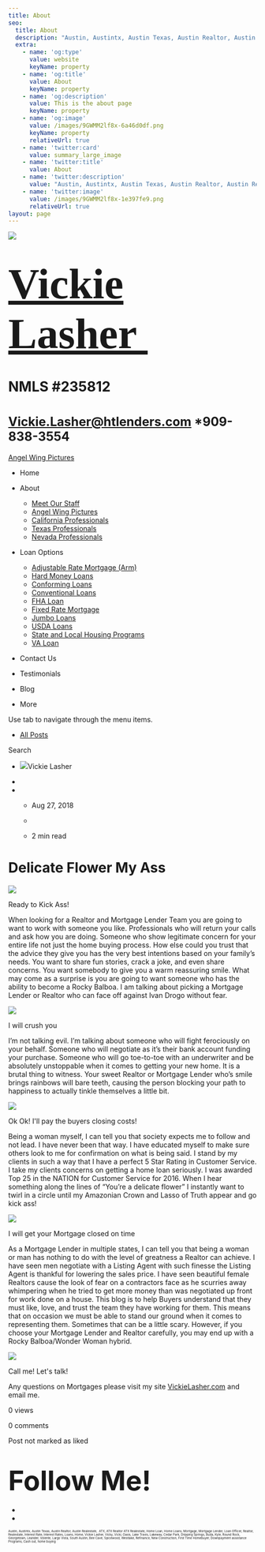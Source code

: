 ```yaml
---
title: About
seo:
  title: About
  description: "Austin, Austintx, Austin Texas, Austin Realtor, Austin Realestate,\_ ATX, ATX Realtor ATX Realestate, Home Loan, Home Loans, Mortgage, Mortgage Lender, Loan Officer, Realtor, Realestate, Interest "
  extra:
    - name: 'og:type'
      value: website
      keyName: property
    - name: 'og:title'
      value: About
      keyName: property
    - name: 'og:description'
      value: This is the about page
      keyName: property
    - name: 'og:image'
      value: /images/9GWMM2lf8x-6a46d0df.png
      keyName: property
      relativeUrl: true
    - name: 'twitter:card'
      value: summary_large_image
    - name: 'twitter:title'
      value: About
    - name: 'twitter:description'
      value: "Austin, Austintx, Austin Texas, Austin Realtor, Austin Realestate,\_ ATX, ATX Realtor ATX Realestate, Home Loan, Home Loans, Mortgage, Mortgage Lender, Loan Officer, Realtor, Realestate, Interest Rate, Interest Rates, "
    - name: 'twitter:image'
      value: /images/9GWMM2lf8x-1e397fe9.png
      relativeUrl: true
layout: page
---
```


![](https://static.wixstatic.com/media/5afe60462baf41e79586f3fdaf78d664.jpg/v1/fill/w_480,h_291,al_c,q_80,usm_0.66_1.00_0.01,blur_2/5afe60462baf41e79586f3fdaf78d664.jpg)

# <span style="font-size:87px"><span style="font-family:libre baskerville,serif">[Vickie Lasher ](../index.html)</span></span>

# NMLS \#235812

# <span style="font-size:25px"><Vickie.Lasher@htlenders.com> \*909-838-3554</span>

<a href="../angel-wing-pictures.html" class="_1fbEI"><span class="_1Qjd7">Angel Wing Pictures</span></a>

-   <span id="DrpDwnMn00"><a href="../index.html" class="_11ip9"></a></span>
    Home

-   <span id="DrpDwnMn01"><a href="../about.html" class="_11ip9"></a></span>
    About

    -   [Meet Our Staff](../meet-our-staff.html)
    -   [Angel Wing Pictures](../angel-wing-pictures.html)
    -   [California Professionals](../recommended-profssionals.html)
    -   [Texas Professionals](../texas-recommended-professionals.html)
    -   [Nevada Professionals](../nevada-recommended-professionals.html)

-   <span id="DrpDwnMn02"><a href="../loan-options.html" class="_11ip9"></a></span>
    Loan Options

    -   [Adjustable Rate Mortgage (Arm)](../adjustable-rate-mortgage-arm.html)
    -   [Hard Money Loans](../hard-money-loans.html)
    -   [Conforming Loans](../conforming-loans.html)
    -   [Conventional Loans](../conventional-loans.html)
    -   [FHA Loan](../fha-loan.html)
    -   [Fixed Rate Mortgage](../fixed-rate-mortgage.html)
    -   [Jumbo Loans](../jumbo-loans.html)
    -   [USDA Loans](../rhs-loan-programs.html)
    -   [State and Local Housing Programs](../state-and-local-housing-programs.html)
    -   [VA Loan](../va-loan.html)

-   <span id="DrpDwnMn03"><a href="../contact.html" class="_11ip9"></a></span>
    Contact Us

-   <span id="DrpDwnMn04"><a href="../testimonials.html" class="_11ip9"></a></span>
    Testimonials

-   <span id="DrpDwnMn05"><a href="../blog.html" class="_11ip9"></a></span>
    Blog

-   More

Use tab to navigate through the menu items.

-   <a href="../blog.html" class="_2MzDA blog-navigation-container-color blog-navigation-container-font blog-navigation-link-hover-color">All Posts</a>

Search

-   <span class="_1NzhF avatar-image" i18n="[object Object]"><img src="https://gravatar.com/avatar/d5a4c4dfa58333c9beb6962dd38d245b?d=blank" class="_18Vq1 fluid-avatar-image" /></span><span class="iYG_V user-name _4AzY3" title="Vickie Lasher" data-hook="user-name">Vickie Lasher</span>

-

-   -   <span class="post-metadata__date time-ago" title="Aug 27, 2018" data-hook="time-ago">Aug 27, 2018</span>
    -

    -   <span class="post-metadata__readTime" i18n="[object Object]" title="2 min read" data-hook="time-to-read">2 min read</span>

# <span class="post-title__text blog-post-title-font blog-post-title-color"><span class="blog-post-title-font blog-post-title-color">Delicate Flower My Ass</span></span>

<span class="_2PHJq public-DraftStyleDefault-ltr">  
</span>

<img src="https://static.wixstatic.com/media/b5d103_7e2e1e10ac58476e96c4bed266fc2c61~mv2.jpg/v1/fit/w_492,h_656,al_c,q_20/file.jpg" class="OzAYt _3ii3f" />

<span class="EilAw" dir="auto">Ready to Kick Ass!</span>

<span class="_2PHJq public-DraftStyleDefault-ltr">  
</span>

<span class="_2PHJq public-DraftStyleDefault-ltr">When looking for a Realtor and Mortgage Lender Team you are going to want to work with someone you like. Professionals who will return your calls and ask how you are doing. Someone who show legitimate concern for your entire life not just the home buying process. How else could you trust that the advice they give you has the very best intentions based on your family’s needs. You want to share fun stories, crack a joke, and even share concerns. You want somebody to give you a warm reassuring smile. What may come as a surprise is you are going to want someone who has the ability to become a Rocky Balboa. I am talking about picking a Mortgage Lender or Realtor who can face off against Ivan Drogo without fear.</span>

<span class="_2PHJq public-DraftStyleDefault-ltr">  
</span>

<img src="https://static.wixstatic.com/media/b5d103_ea139b86d80e46f6a74466de04fe4760~mv2.jpg/v1/fit/w_750,h_422,al_c,q_20/file.jpg" class="OzAYt _3ii3f" />

<span class="EilAw" dir="auto">I will crush you</span>

<span class="_2PHJq public-DraftStyleDefault-ltr">  
</span>

<span class="_2PHJq public-DraftStyleDefault-ltr">I’m not talking evil. I’m talking about someone who will fight ferociously on your behalf. Someone who will negotiate as it’s their bank account funding your purchase. Someone who will go toe-to-toe with an underwriter and be absolutely unstoppable when it comes to getting your new home. It is a brutal thing to witness. Your sweet Realtor or Mortgage Lender who’s smile brings rainbows will bare teeth, causing the person blocking your path to happiness to actually tinkle themselves a little bit.</span>

<span class="_2PHJq public-DraftStyleDefault-ltr">  
</span>

<img src="https://static.wixstatic.com/media/b5d103_43b2f399c01f4f589a4ae7a280718686~mv2.jpg/v1/fit/w_468,h_286,al_c,q_20/file.jpg" class="OzAYt _3ii3f" />

<span class="EilAw" dir="auto">Ok Ok! I'll pay the buyers closing costs!</span>

<span class="_2PHJq public-DraftStyleDefault-ltr">  
</span>

<span class="_2PHJq public-DraftStyleDefault-ltr">Being a woman myself, I can tell you that society expects me to follow and not lead. I have never been that way. I have educated myself to make sure others look to me for confirmation on what is being said. I stand by my clients in such a way that I have a perfect 5 Star Rating in Customer Service. I take my clients concerns on getting a home loan seriously. I was awarded Top 25 in the NATION for Customer Service for 2016. When I hear something along the lines of “You’re a delicate flower” I instantly want to twirl in a circle until my Amazonian Crown and Lasso of Truth appear and go kick ass!</span>

<span class="_2PHJq public-DraftStyleDefault-ltr">  
</span>

<img src="https://static.wixstatic.com/media/b5d103_e8de1d07feb0433f88fe301c043b73d5~mv2.jpg/v1/fit/w_750,h_1334,al_c,q_20/file.jpg" class="OzAYt _3ii3f" />

<span class="EilAw" dir="auto">I will get your Mortgage closed on time</span>

<span class="_2PHJq public-DraftStyleDefault-ltr">  
</span>

<span class="_2PHJq public-DraftStyleDefault-ltr">As a Mortgage Lender in multiple states, I can tell you that being a woman or man has nothing to do with the level of greatness a Realtor can achieve. I have seen men negotiate with a Listing Agent with such finesse the Listing Agent is thankful for lowering the sales price. I have seen beautiful female Realtors cause the look of fear on a contractors face as he scurries away whimpering when he tried to get more money than was negotiated up front for work done on a house. This blog is to help Buyers understand that they must like, love, and trust the team they have working for them. This means that on occasion we must be able to stand our ground when it comes to representing them. Sometimes that can be a little scary. However, if you choose your Mortgage Lender and Realtor carefully, you may end up with a Rocky Balboa/Wonder Woman hybrid.</span>

<span class="_2PHJq public-DraftStyleDefault-ltr">  
</span>

<img src="https://static.wixstatic.com/media/b5d103_d3dff615ace941d2b9357eb576fea1b0~mv2.jpg/v1/fit/w_750,h_750,al_c,q_20/file.jpg" class="OzAYt _3ii3f" />

<span class="EilAw" dir="auto">Call me! Let's talk!</span>

<span class="_2PHJq public-DraftStyleDefault-ltr">  
</span>

<span class="_2PHJq public-DraftStyleDefault-ltr">Any questions on Mortgages please visit my site <a href="http://VickieLasher.com" class="_3Bkfb _1lsz7"><span class="underline">VickieLasher.com</span></a> and email me.</span>

<span class="_38Zqt"></span>

<span class="_38Zqt"></span>

<span class="_38Zqt"></span>

<span class="_38Zqt"></span>

<span tabindex="0">0 views</span>

<span tabindex="0">0 comments</span>

<span class="_3KwtW" aria-live="off">Post not marked as liked</span><span class="_1l1q9" data-hook="like-button-with-count__like-count"></span>

<span class="_1jqCz blog-text-background-color"></span><span class="_1jqCz blog-text-background-color"></span><span class="_1jqCz blog-text-background-color"></span>

# <span style="font-size:55px;"><span style="font-weight:bold;">Follow Me!</span></span>

-   <span id="dataItem-jjeedrml1-comp-jjeedrlu"><a href="https://www.facebook.com/vickie.s.lasher" class="_26AQd"></a></span>
-   <span id="dataItem-jjeedrmm-comp-jjeedrlu"><a href="https://www.instagram.com/vickielasher/" class="_26AQd"></a></span>

<span class="color_12"><span style="font-size:6px">Austin, Austintx, Austin Texas, Austin Realtor, Austin Realestate,  ATX, ATX Realtor ATX Realestate, Home Loan, Home Loans, Mortgage, Mortgage Lender, Loan Officer, Realtor, Realestate, Interest Rate, Interest Rates, Loans, Home, Vickie Lasher, Vicky, Vicki, Oasis, Lake Travis, Lakeway, Cedar Park, Dripping Springs, Buda, Kyle, Round Rock, Georgetown, Leander, Volente, Largo Vista, South Austin, Bee Cave, Spicewood, Westlake, Refinance, New Construction, First Time Homebuyer, Downpayment assistance Programs, Cash out, home buying</span></span>


